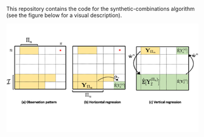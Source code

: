 This repository contains the code for the synthetic-combinations algorithm (see the figure below for a visual description). 

![Screenshot](synthetic_combination_figure.png)
